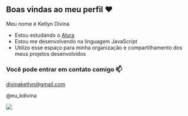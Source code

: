 ## Boas vindas ao meu perfil ❤️

Meu nome é Ketlyn Divina

- Estou estudando o [Alura](https//www.alura.com.br)
- Estou me desenvolvendo na linguagem JavaScript
- Utilizo esse espaço para minha organização e compartilhamento dos meus projetos desenvolvidos

### Você pode entrar em contato comigo 📫

divinaketlyn@gmail.com

@eu_kdivina

![](https://media1.tenor.com/m/gKwBHj7Gg8cAAAAC/dylan-obrien-the-maze-runner.gif )
